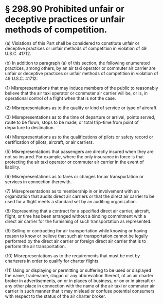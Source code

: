 # § 298.90   Prohibited unfair or deceptive practices or unfair methods of competition.

(a) Violations of this Part shall be considered to constitute unfair or deceptive practices or unfair methods of competition in violation of 49 U.S.C. 41712.


(b) In addition to paragraph (a) of this section, the following enumerated practices, among others, by an air taxi operator or commuter air carrier are unfair or deceptive practices or unfair methods of competition in violation of 49 U.S.C. 41712:


(1) Misrepresentations that may induce members of the public to reasonably believe that the air taxi operator or commuter air carrier will be, or is, in operational control of a flight when that is not the case.


(2) Misrepresentations as to the quality or kind of service or type of aircraft.


(3) Misrepresentations as to the time of departure or arrival, points served, route to be flown, stops to be made, or total trip-time from point of departure to destination.


(4) Misrepresentations as to the qualifications of pilots or safety record or certification of pilots, aircraft, or air carriers.


(5) Misrepresentations that passengers are directly insured when they are not so insured. For example, where the only insurance in force is that protecting the air taxi operator or commuter air carrier in the event of liability.


(6) Misrepresentations as to fares or charges for air transportation or services in connection therewith.


(7) Misrepresentations as to membership in or involvement with an organization that audits direct air carriers or that the direct air carrier to be used for a flight meets a standard set by an auditing organization.


(8) Representing that a contract for a specified direct air carrier, aircraft, flight, or time has been arranged without a binding commitment with a direct air carrier for the furnishing of such transportation as represented.


(9) Selling or contracting for air transportation while knowing or having reason to know or believe that such air transportation cannot be legally performed by the direct air carrier or foreign direct air carrier that is to perform the air transportation.


(10) Misrepresentations as to the requirements that must be met by charterers in order to qualify for charter flights.


(11) Using or displaying or permitting or suffering to be used or displayed the name, tradename, slogan or any abbreviation thereof, of an air charter broker in advertisements, on or in places of business, or on or in aircraft or any other place in connection with the name of the air taxi or commuter air carrier in such manner that it may mislead or confuse potential consumers with respect to the status of the air charter broker.




